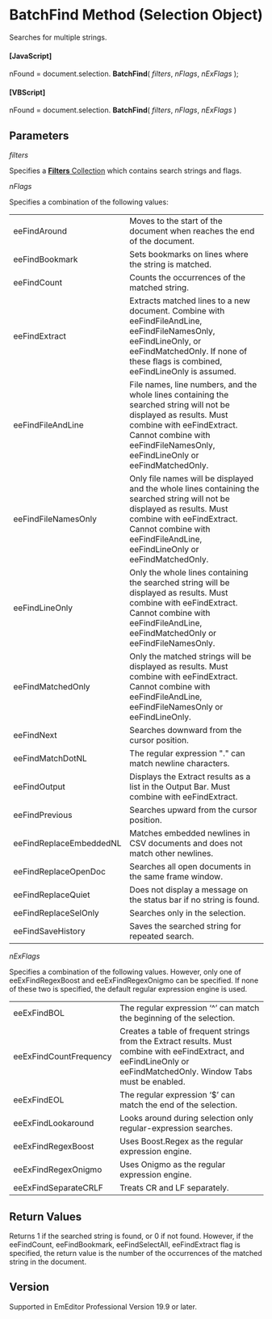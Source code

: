 # BatchFind Method (Selection Object)

Searches for multiple strings.

#### \[JavaScript\]

nFound = document.selection. **BatchFind**( _filters_, _nFlags_, _nExFlags_ );

#### \[VBScript\]

nFound = document.selection. **BatchFind**( _filters_, _nFlags_, _nExFlags_ )

## Parameters

_filters_

Specifies a [**Filters** Collection](../filters/index) which contains search strings and flags.

_nFlags_

Specifies a combination of the following values:

|     |     |
| --- | --- |
| eeFindAround | Moves to the start of the document when reaches the end of the document. |
| eeFindBookmark | Sets bookmarks on lines where the string is matched. |
| eeFindCount | Counts the occurrences of the matched string. |
| eeFindExtract | Extracts matched lines to a new document. Combine with eeFindFileAndLine, eeFindFileNamesOnly, eeFindLineOnly, or eeFindMatchedOnly. If none of these flags is combined, eeFindLineOnly is assumed. |
| eeFindFileAndLine | File names, line numbers, and the whole lines containing the searched string will not be displayed as results. Must combine with eeFindExtract. Cannot combine with eeFindFileNamesOnly, eeFindLineOnly or eeFindMatchedOnly. |
| eeFindFileNamesOnly | Only file names will be displayed and the whole lines containing the searched string will not be displayed as results. Must combine with eeFindExtract. Cannot combine with eeFindFileAndLine, eeFindLineOnly or eeFindMatchedOnly. |
| eeFindLineOnly | Only the whole lines containing the searched string will be displayed as results. Must combine with eeFindExtract. Cannot combine with eeFindFileAndLine, eeFindMatchedOnly or eeFindFileNamesOnly. |
| eeFindMatchedOnly | Only the matched strings will be displayed as results. Must combine with eeFindExtract. Cannot combine with eeFindFileAndLine, eeFindFileNamesOnly or eeFindLineOnly. |
| eeFindNext | Searches downward from the cursor position. |
| eeFindMatchDotNL | The regular expression "." can match newline characters. |
| eeFindOutput | Displays the Extract results as a list in the Output Bar. Must combine with eeFindExtract. |
| eeFindPrevious | Searches upward from the cursor position. |
| eeFindReplaceEmbeddedNL | Matches embedded newlines in CSV documents and does not match other newlines. |
| eeFindReplaceOpenDoc | Searches all open documents in the same frame window. |
| eeFindReplaceQuiet | Does not display a message on the status bar if no string is found. |
| eeFindReplaceSelOnly | Searches only in the selection. |
| eeFindSaveHistory | Saves the searched string for repeated search. |

_nExFlags_

Specifies a combination of the following values. However, only one of eeExFindRegexBoost and eeExFindRegexOnigmo can be specified. If none of these two is specified, the default regular expression engine is used.

|     |     |
| --- | --- |
| eeExFindBOL | The regular expression ‘^’ can match the beginning of the selection. |
| eeExFindCountFrequency | Creates a table of frequent strings from the Extract results. Must combine with eeFindExtract, and eeFindLineOnly or eeFindMatchedOnly. Window Tabs must be enabled. |
| eeExFindEOL | The regular expression ‘$’ can match the end of the selection. |
| eeExFindLookaround | Looks around during selection only regular-expression searches. |
| eeExFindRegexBoost | Uses Boost.Regex as the regular expression engine. |
| eeExFindRegexOnigmo | Uses Onigmo as the regular expression engine. |
| eeExFindSeparateCRLF | Treats CR and LF separately. |

## Return Values

Returns 1 if the searched string is found, or 0 if not found. However, if the eeFindCount, eeFindBookmark, eeFindSelectAll, eeFindExtract flag is specified, the return value is the number of the occurrences of the matched string in the document.

## Version

Supported in EmEditor Professional Version 19.9 or later.
